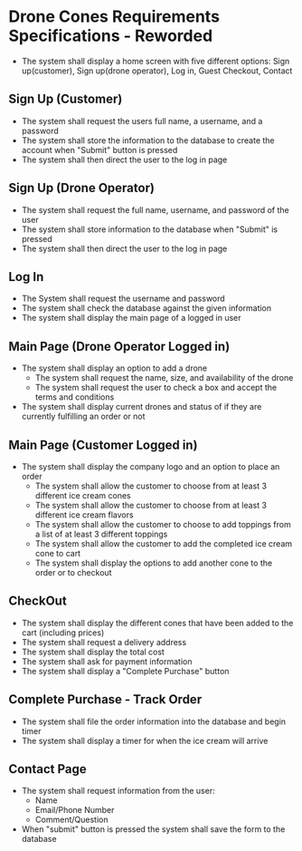 # Drone Cones Requirements Specifications - Reworded

- The system shall display a home screen with five different options: Sign up(customer), Sign up(drone operator), Log in, Guest Checkout, Contact
## Sign Up (Customer)
- The system shall request the users full name, a username, and a password
- The system shall store the information to the database to create the account when "Submit" button is pressed
- The system shall then direct the user to the log in page
## Sign Up (Drone Operator)
- The system shall request the full name, username, and password of the user
- The system shall store information to the database when "Submit" is pressed
- The system shall then direct the user to the log in page
## Log In
- The System shall request the username and password
- The system shall check the database against the given information
- The system shall display the main page of a logged in user
## Main Page (Drone Operator Logged in)
- The system shall display an option to add a drone
  - The system shall request the name, size, and availability of the drone
  - The system shall request the user to check a box and accept the terms and conditions
-  The system shall display current drones and status of if they are currently fulfilling an order or not
## Main Page (Customer Logged in)
- The system shall display the company logo and an option to place an order
  - The system shall allow the customer to choose from at least 3 different ice cream cones
  - The system shall allow the customer to choose from at least 3 different ice cream flavors
  - The system shall allow the customer to choose to add toppings from a list of at least 3 different toppings
  - The system shall allow the customer to add the completed ice cream cone to cart
  - The system shall display the options to add another cone to the order or to checkout
## CheckOut
- The system shall display the different cones that have been added to the cart (including prices)
- The system shall request a delivery address
- The system shall display the total cost
- The system shall ask for payment information
- The system shall display a "Complete Purchase" button
## Complete Purchase - Track Order
- The system shall file the order information into the database and begin timer
- The system shall display a timer for when the ice cream will arrive
## Contact Page
- The system shall request information from the user:
  - Name
  - Email/Phone Number
  - Comment/Question
- When "submit" button is pressed the system shall save the form to the database
